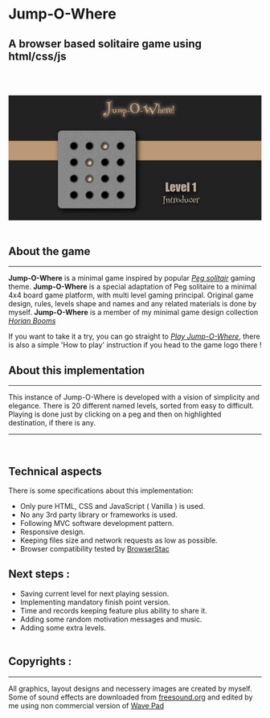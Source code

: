 # Jump-O-Where
## A browser based solitaire game using html/css/js
<br/><br/>

![JOW screenshot](./img/JOWscreen.jpg)
<br/><br/>

## About the game
---
**Jump-O-Where** is a minimal game inspired by popular *[Peg solitair](https://en.wikipedia.org/wiki/Peg_solitaire)* gaming theme.
**Jump-O-Where** is a special adaptation of Peg solitaire to a minimal 4x4 board game platform, with multi level gaming principal. Original game design, rules, levels shape and names and any related materials is done by myself. **Jump-O-Where** is a member of my minimal game design collection *[Horian Booms](https://www.instagram.com/explore/tags/horianbooms/top/?hl=en)*

If you want to take it a try, you can go straight to *[Play Jump-O-Where](https://samiamehrdad.github.io/Jump-O-Where/)*, there is also a simple 'How to play' instruction if you head to the game logo there !
## About this implementation
---
This instance of Jump-O-Where is developed with a vision of simplicity and elegance. There is 20 different named levels, sorted from easy to difficult. Playing is done just by clicking on a peg and then on highlighted destination, if there is any.

---
<br/>

## Technical aspects
There is some specifications about this implementation:
* Only pure HTML, CSS and JavaScript ( Vanilla ) is used.
* No any 3rd party library or frameworks is used.
* Following MVC software development pattern.
* Responsive design.
* Keeping files size and network requests as low as possible.
* Browser compatibility tested by [BrowserStac](khttps://www.browserstack.com/)

## Next steps :
* Saving current level for next playing session.
* Implementing mandatory finish point version.
* Time and records keeping feature plus ability to share it. 
* Adding some random motivation messages and music.
* Adding some extra levels.
<br/><br/>
## Copyrights :
---
All graphics, layout designs and necessery images are created by myself.
Some of sound effects are downloaded from [freesound.org](https://freesound.org/) and edited by me using non commercial version of [Wave Pad](https://www.nch.com.au/wavepad/index.html)
